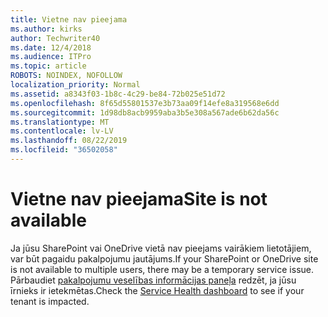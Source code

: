 ```yaml
---
title: Vietne nav pieejama
ms.author: kirks
author: Techwriter40
ms.date: 12/4/2018
ms.audience: ITPro
ms.topic: article
ROBOTS: NOINDEX, NOFOLLOW
localization_priority: Normal
ms.assetid: a8343f03-1b8c-4c29-be84-72b025e51d72
ms.openlocfilehash: 8f65d55801537e3b73aa09f14efe8a319568e6dd
ms.sourcegitcommit: 1d98db8acb9959aba3b5e308a567ade6b62da56c
ms.translationtype: MT
ms.contentlocale: lv-LV
ms.lasthandoff: 08/22/2019
ms.locfileid: "36502058"
---
```

# <a name="site-is-not-available"></a><span data-ttu-id="0c0f9-102">Vietne nav pieejama</span><span class="sxs-lookup"><span data-stu-id="0c0f9-102">Site is not available</span></span>

<span data-ttu-id="0c0f9-103">Ja jūsu SharePoint vai OneDrive vietā nav pieejams vairākiem lietotājiem, var būt pagaidu pakalpojumu jautājums.</span><span class="sxs-lookup"><span data-stu-id="0c0f9-103">If your SharePoint or OneDrive site is not available to multiple users, there may be a temporary service issue.</span></span> <span data-ttu-id="0c0f9-104">Pārbaudiet [pakalpojumu veselības informācijas paneļa](https://admin.microsoft.com/AdminPortal/Home#/servicehealth) redzēt, ja jūsu īrnieks ir ietekmētas.</span><span class="sxs-lookup"><span data-stu-id="0c0f9-104">Check the [Service Health dashboard](https://admin.microsoft.com/AdminPortal/Home#/servicehealth) to see if your tenant is impacted.</span></span> 
  

